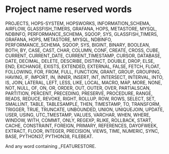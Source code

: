# Project name reserved words

PROJECTS, HOPS-SYSTEM, HOPSWORKS, INFORMATION_SCHEMA, AIRFLOW, GLASSFISH_TIMERS, GRAFANA, HOPS, METASTORE, MYSQL,
NDBINFO, PERFORMANCE_SCHEMA, SQOOP, SYS, GLASSFISH_TIMERS, GRAFANA, HOPS, METASTORE, MYSQL, NDBINFO,
PERFORMANCE_SCHEMA, SQOOP, SYS, BIGINT, BINARY, BOOLEAN, BOTH, BY, CASE, CAST, CHAR, COLUMN, CONF, CREATE, CROSS,
CUBE, CURRENT, CURRENT_DATE, CURRENT_TIMESTAMP, CURSOR, DATABASE, DATE, DECIMAL, DELETE, DESCRIBE, DISTINCT, DOUBLE,
DROP, ELSE, END, EXCHANGE, EXISTS, EXTENDED, EXTERNAL, FALSE, FETCH, FLOAT, FOLLOWING, FOR, FROM, FULL, FUNCTION,
GRANT, GROUP, GROUPING, HAVING, IF, IMPORT, IN, INNER, INSERT, INT, INTERSECT, INTERVAL, INTO, IS, JOIN, LATERAL,
LEFT, LESS, LIKE, LOCAL, MACRO, MAP, MORE, NONE, NOT, NULL, OF, ON, OR, ORDER, OUT, OUTER, OVER, PARTIALSCAN,
PARTITION, PERCENT, PRECEDING, PRESERVE, PROCEDURE, RANGE, READS, REDUCE, REVOKE, RIGHT, ROLLUP, ROW, ROWS, SELECT,
SET, SMALLINT, TABLE, TABLESAMPLE, THEN, TIMESTAMP, TO, TRANSFORM, TRIGGER, TRUE, TRUNCATE, UNBOUNDED, UNION,
UNIQUEJOIN, UPDATE, USER, USING, UTC_TMESTAMP, VALUES, VARCHAR, WHEN, WHERE, WINDOW, WITH, COMMIT, ONLY, REGEXP,
RLIKE, ROLLBACK, START, CACHE, CONSTRAINT, FOREIGN, PRIMARY, REFERENCES, DAYOFWEEK, EXTRACT, FLOOR, INTEGER,
PRECISION, VIEWS, TIME, NUMERIC, SYNC, BASE, PYTHON37, PYTHON38, FILEBEAT.

And any word containing _FEATURESTORE.